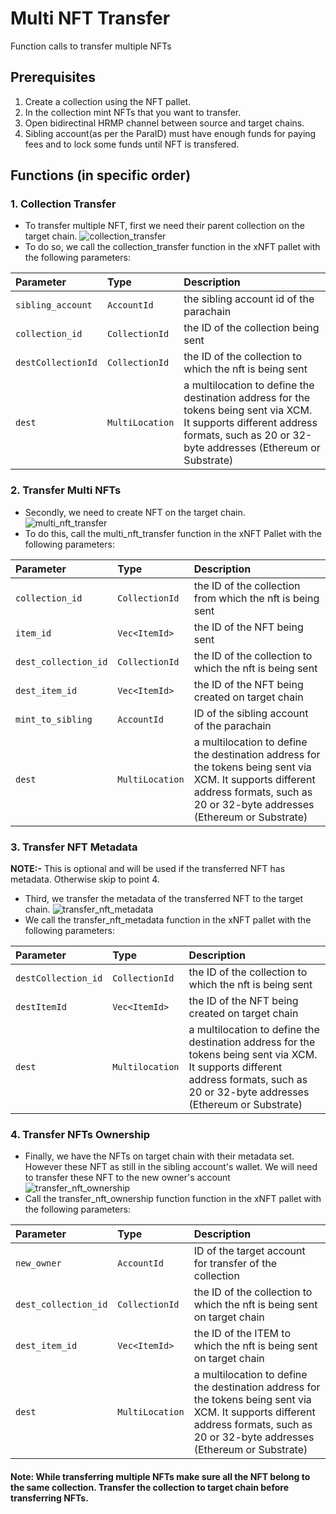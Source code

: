 # Multi NFT Transfer
Function calls to transfer multiple NFTs

## Prerequisites
1. Create a collection using the NFT pallet.
2. In the collection mint NFTs that you want to transfer.
3. Open bidirectinal HRMP channel between source and target chains.
4. Sibling account(as per the ParaID) must have enough funds for paying fees and to lock some funds until NFT is transfered.

## Functions (in specific order)
### 1. Collection Transfer
- To transfer multiple NFT, first we need their parent collection on the target chain. 
![collection_transfer](https://github.com/w3f/Grant-Milestone-Delivery/assets/60818312/78111f68-1f38-4e75-bfe5-bd37b3643fbd)
- To do so, we call the collection_transfer function in the xNFT pallet with the following parameters:

| Parameter | Type     | Description                |
| :-------- | :------- | :------------------------- |
| `sibling_account` | `AccountId` | the sibling account id of the parachain |
| `collection_id` | `CollectionId` | the ID of the collection being sent |
| `destCollectionId` | `CollectionId` | the ID of the collection to which the nft is being sent |
| `dest` | `MultiLocation` | a multilocation to define the destination address for the tokens being sent via XCM. It supports different address formats, such as 20 or 32-byte addresses (Ethereum or Substrate) |

### 2. Transfer Multi NFTs
- Secondly, we need to create NFT on the target chain. 
![multi_nft_transfer](https://github.com/w3f/Grant-Milestone-Delivery/assets/60818312/b1206435-f980-4acf-a7f6-dfe28498de5a)
- To do this, call the multi_nft_transfer function in the xNFT Pallet with the following parameters:

| Parameter | Type     | Description                |
| :-------- | :------- | :------------------------- |
| `collection_id` | `CollectionId` | the ID of the collection from which the nft is being sent |
| `item_id` | `Vec<ItemId>` | the ID of the NFT being sent |
| `dest_collection_id` | `CollectionId` | the ID of the collection to which the nft is being sent |
| `dest_item_id` | `Vec<ItemId>` | the ID of the NFT being created on target chain |
| `mint_to_sibling` | `AccountId` | ID of the sibling account of the parachain |
| `dest` | `MultiLocation` | a multilocation to define the destination address for the tokens being sent via XCM. It supports different address formats, such as 20 or 32-byte addresses (Ethereum or Substrate) |

### 3. Transfer NFT Metadata 
**NOTE:-** This is optional and will be used if the transferred NFT has metadata. Otherwise skip to point 4.
- Third, we transfer the metadata of the transferred NFT to the target chain.
![transfer_nft_metadata](https://github.com/w3f/Grant-Milestone-Delivery/assets/60818312/cf24f742-6c88-4da2-be59-87d6e7c46a8c)
- We call the transfer_nft_metadata function in the xNFT pallet with the following parameters:

| Parameter | Type     | Description                |
| :-------- | :------- | :------------------------- |
| `destCollection_id` | `CollectionId` | the ID of the collection to which the nft is being sent |
| `destItemId` | `Vec<ItemId>` | the ID of the NFT being created on target chain |
| `dest` | `Multilocation` | a multilocation to define the destination address for the tokens being sent via XCM. It supports different address formats, such as 20 or 32-byte addresses (Ethereum or Substrate) |

### 4. Transfer NFTs Ownership
- Finally, we have the NFTs on target chain with their metadata set. However these NFT as still in the sibling account's wallet. We will need to transfer these NFT to the new owner's account
![transfer_nft_ownership](https://github.com/w3f/Grant-Milestone-Delivery/assets/60818312/6aa24416-c632-439a-a096-c22ec108ab99)
- Call the transfer_nft_ownership function function in the xNFT pallet with the following parameters:

| Parameter | Type     | Description                |
| :-------- | :------- | :------------------------- |
| `new_owner` | `AccountId` | ID of the target account for transfer of the collection |
| `dest_collection_id` | `CollectionId` | the ID of the collection to which the nft is being sent on target chain |
| `dest_item_id` | `Vec<ItemId>` | the ID of the ITEM to which the nft is being sent on target chain |
| `dest` | `MultiLocation` | a multilocation to define the destination address for the tokens being sent via XCM. It supports different address formats, such as 20 or 32-byte  addresses (Ethereum or Substrate) |

#### Note: While transferring multiple NFTs make sure all the NFT belong to the same collection. Transfer the collection to target chain before transferring NFTs.